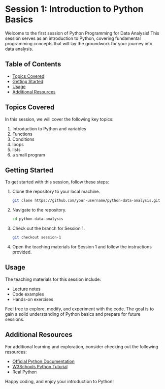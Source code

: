 # Session 1: Introduction to Python Basics

Welcome to the first session of Python Programming for Data Analysis! This session serves as an introduction to Python, covering fundamental programming concepts that will lay the groundwork for your journey into data analysis.

## Table of Contents

- [Topics Covered](#topics-covered)
- [Getting Started](#getting-started)
- [Usage](#usage)
- [Additional Resources](#additional-resources)

## Topics Covered

In this session, we will cover the following key topics:

1. Introduction to Python and variables
2. Functions
3. Conditions
4. loops
5. lists
6. a small program

## Getting Started

To get started with this session, follow these steps:

1. Clone the repository to your local machine.
   ```bash
   git clone https://github.com/your-username/python-data-analysis.git
   ```

2. Navigate to the repository.
   ```bash
   cd python-data-analysis
   ```

3. Check out the branch for Session 1.
   ```bash
   git checkout session-1
   ```

4. Open the teaching materials for Session 1 and follow the instructions provided.

## Usage

The teaching materials for this session include:
- Lecture notes
- Code examples
- Hands-on exercises

Feel free to explore, modify, and experiment with the code. The goal is to gain a solid understanding of Python basics and prepare for future sessions.

## Additional Resources

For additional learning and exploration, consider checking out the following resources:

- [Official Python Documentation](https://docs.python.org/3/)
- [W3Schools Python Tutorial](https://www.w3schools.com/python/)
- [Real Python](https://realpython.com/)

Happy coding, and enjoy your introduction to Python!
